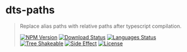 # dts-paths

<!-- prettier-ignore -->
> Replace alias paths with relative paths after typescript compilation.
>
> [![NPM Version][npm-image]][npm-url]
> [![Download Status][download-image]][npm-url]
> [![Languages Status][languages-image]][github-url]
> [![Tree Shakeable][tree-shakeable-image]][bundle-phobia-url]
> [![Side Effect][side-effect-image]][bundle-phobia-url]
> [![License][license-image]][license-url]

[npm-image]: https://img.shields.io/npm/v/dts-paths?style=flat-square
[npm-url]: https://www.npmjs.org/package/dts-paths
[download-image]: https://img.shields.io/npm/dm/dts-paths?style=flat-square
[languages-image]: https://img.shields.io/github/languages/top/nuintun/dts-paths?style=flat-square
[github-url]: https://github.com/nuintun/dts-paths
[tree-shakeable-image]: https://img.shields.io/badge/tree--shakeable-true-brightgreen?style=flat-square
[side-effect-image]: https://img.shields.io/badge/side--effect-free-brightgreen?style=flat-square
[bundle-phobia-url]: https://bundlephobia.com/result?p=dts-paths
[license-image]: https://img.shields.io/github/license/nuintun/dts-paths?style=flat-square
[license-url]: https://github.com/nuintun/dts-paths/blob/main/LICENSE
